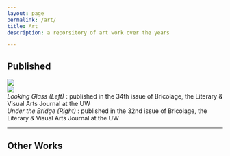 ```yaml
---
layout: page
permalink: /art/
title: Art
description: a reporsitory of art work over the years

---
```


## Published 

<div class="row mt-3">
    <div class="col-sm mt-3 mt-md-0">
        <img class="img-fluid rounded z-depth-1" src="{{ site.baseurl }}/assets/img/looking-glass.jpg" data-zoomable>
    </div>
    <div class="col-sm mt-3 mt-md-0">
        <img class="img-fluid rounded z-depth-1" src="{{ site.baseurl }}/assets/img/bridge.jpg" data-zoomable>
    </div>
</div>
  <div class="caption">
    <i>Looking Glass (Left) </i>: published in the 34th issue of Bricolage, the Literary & Visual Arts Journal at the UW <br>
    <i>Under the Bridge (Right) </i>: published in the 32nd issue of Bricolage, the Literary & Visual Arts Journal at the UW
</div>
<hr>

## Other Works
